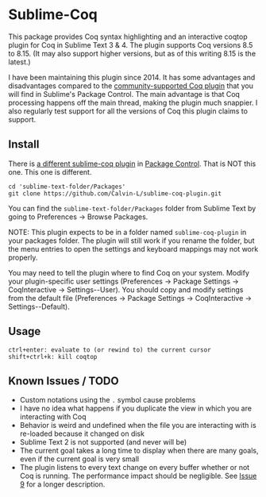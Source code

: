# Sublime-Coq

This package provides Coq syntax highlighting and an interactive coqtop plugin for Coq in Sublime Text 3 & 4.  The plugin supports Coq versions 8.5 to 8.15.  (It may also support higher versions, but as of this writing 8.15 is the latest.)

I have been maintaining this plugin since 2014.  It has some advantages and disadvantages compared to the [community-supported Coq plugin](https://packagecontrol.io/packages/Coq) that you will find in Sublime's Package Control.  The main advantage is that Coq processing happens off the main thread, making the plugin much snappier.  I also regularly test support for all the versions of Coq this plugin claims to support.

## Install

There is [a different sublime-coq plugin](https://packagecontrol.io/packages/Coq) in [Package Control](https://sublime.wbond.net/). That is NOT this one. This one is different.

```
cd 'sublime-text-folder/Packages'
git clone https://github.com/Calvin-L/sublime-coq-plugin.git
```

You can find the `sublime-text-folder/Packages` folder from Sublime Text by going to Preferences -> Browse Packages.

NOTE: This plugin expects to be in a folder named `sublime-coq-plugin` in your packages folder.  The plugin will still work if you rename the folder, but the menu entries to open the settings and keyboard mappings may not work properly.

You may need to tell the plugin where to find Coq on your system.  Modify your plugin-specific user settings (Preferences -> Package Settings -> CoqInteractive -> Settings--User).  You should copy and modify settings from the default file (Preferences -> Package Settings -> CoqInteractive -> Settings--Default).

## Usage

```
ctrl+enter: evaluate to (or rewind to) the current cursor
shift+ctrl+k: kill coqtop
```

## Known Issues / TODO

 - Custom notations using the `.` symbol cause problems
 - I have no idea what happens if you duplicate the view in which you are interacting with Coq
 - Behavior is weird and undefined when the file you are interacting with is
   re-loaded because it changed on disk
 - Sublime Text 2 is not supported (and never will be)
 - The current goal takes a long time to display when there are many goals, even if the current goal is very small
 - The plugin listens to every text change on every buffer whether or not Coq is running.  The performance impact should be negligible.  See [Issue 9](https://github.com/Calvin-L/sublime-coq-plugin/issues/9) for a longer description.
